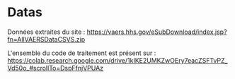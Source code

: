 # Datas
Données extraites du site : https://vaers.hhs.gov/eSubDownload/index.jsp?fn=AllVAERSDataCSVS.zip

L'ensemble du code de traitement est présent sur : https://colab.research.google.com/drive/1kIKE2UMKZwOEry7eacZSFTvPZ_Vd50o_#scrollTo=DspFfnjVPUAz

